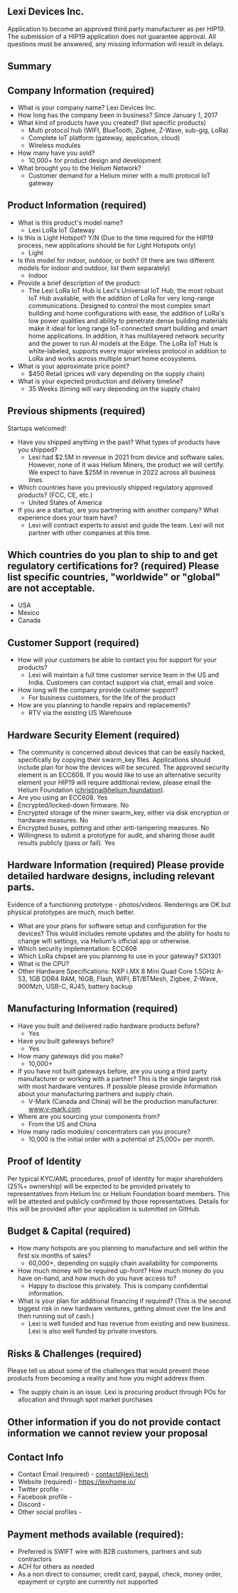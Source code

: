 ## Lexi Devices Inc.

Application to become an approved third party manufacturer as per HIP19. The submission of a HIP19 application does not guarantee approval. All questions must be answered, any missing information will result in delays.
## Summary

## Company Information (required)
* What is your company name?
    Lexi Devices Inc.
* How long has the company been in business? 
    Since January 1, 2017
* What kind of products have you created? (list specific products)
    - Multi protocol hub (WIFI, BlueTooth, Zigbee, Z-Wave, sub-gig, LoRa)
    - Complete IoT platform (gateway, application, cloud)
    - Wireless modules 
* How many have you sold? 
    - 10,000+ for product design and development
* What brought you to the Helium Network? 
    - Customer demand for a Helium miner with a multi protocol IoT gateway

## Product Information (required)
* What is this product's model name? 
    - Lexi LoRa IoT Gateway
* Is this is Light Hotspot? Y/N (Due to the time required for the HIP19 process, new applications should be for Light Hotspots only)
    - Light
* Is this model for indoor, outdoor, or both? (If there are two different models for indoor and outdoor, list them separately)
    - Indoor
* Provide a brief description of the product:
    - The Lexi LoRa IoT Hub is Lexi's Universal IoT Hub, the most robust IoT Hub available, with the addition of LoRa for very long-range communications.  Designed to control the most complex smart building and home configurations with ease, the addition of LoRa's low power qualities and ability to penetrate dense building materials make it ideal for long range IoT-connected smart building and smart home applications.  In addition, it has multilayered network security and the power to run AI models at the Edge. The LoRa IoT Hub is white-labeled, supports every major wireless protocol in addition to LoRa and works across multiple smart home ecosystems.
* What is your approximate price point? 
    - $450 Retail (prices will vary depending on the supply chain)
* What is your expected production and delivery timeline? 
    - 35 Weeks (timing will vary depending on the supply chain)
## Previous shipments (required)
Startups welcomed!
* Have you shipped anything in the past? What types of products have you shipped?
  - Lexi had $2.5M in revenue in 2021 from device and software sales. However, none of it was Helium Miners, the product we will certify. We expect to have $25M in revenue in 2022 across all business ilnes. 
* Which countries have you previously shipped regulatory approved products? (FCC, CE, etc.) 
  - United States of America
* If you are a startup, are you partnering with another company? What experience does your team have?
  - Lexi will contract experts to assist and guide the team. Lexi will not partner with other companies at this time. 
## Which countries do you plan to ship to and get regulatory certifications for? (required) Please list specific countries, "worldwide" or "global" are not acceptable.
  - USA
  - Mexico
  - Canada
## Customer Support (required)
* How will your customers be able to contact you for support for your products? 
  - Lexi will maintain a full time customer service team in the US and India. Customers can contact support via chat, email and voice. 
* How long will the company provide customer support? 
  - For business customers, for the life of the product
* How are you planning to handle repairs and replacements? 
  - RTV via the existing US Warehouse

## Hardware Security Element (required)
* The community is concerned about devices that can be easily hacked, specifically by copying their swarm_key files. Applications should include plan for how the devices will be secured. The approved security element is an ECC608. If you would like to use an alternative security element your HIP19 will require additional review, please email the Helium Foundation (christina@helium.foundation).
* Are you using an ECC608. Yes
* Encrypted/locked-down firmware. No
* Encrypted storage of the miner swarm_key, either via disk encryption or hardware measures. No
* Encrypted buses, potting and other anti-tampering measures. No 
* Willingness to submit a prototype for audit, and sharing those audit results publicly (pass or fail). Yes

## Hardware Information (required) Please provide detailed hardware designs, including relevant parts.
Evidence of a functioning prototype - photos/videos. Renderings are OK but physical prototypes are much, much better. 
* What are your plans for software setup and configuration for the devices?
This would includes remote updates and the ability for hosts to change wifi settings, via Helium's official app or otherwise. 
* Which security implementation: ECC608
* Which LoRa chipset are you planning to use in your gateway? SX1301 
* What is the CPU?
* Other Hardware Specifications: NXP i.MX 8 Mini Quad Core 1.5GHz A-53, 1GB DDR4 RAM, 16GB, Flash, WIFI, BT/BTMesh, Zigbee, Z-Wave, 900Mzh, USB-C, RJ45, battery backup 

## Manufacturing Information (required)
* Have you built and delivered radio hardware products before?
  - Yes
* Have you built gateways before? 
  - Yes
* How many gateways did you make? 
  - 10,000+
* If you have not built gateways before, are you using a third party manufacturer or working with a partner? This is the single largest risk with most hardware ventures. If possible please provide information about your manufacturing partners and supply chain.
  - V-Mark (Canada and China) will be the production manufacturer. www.v-mark.com
* Where are you sourcing your components from? 
  - From the US and China
* How many radio modules/ concentrators can you procure? 
  - 10,000 is the initial order with a potential of 25,000+ per month.

## Proof of Identity
Per typical KYC/AML procedures, proof of identity for major shareholders (25%+ ownership) will be expected to be provided privately to representatives from Helium Inc or Helium Foundation board members. This will be attested and publicly confirmed by those representatives.
Details for this will be provided after your application is submitted on GitHub. 

## Budget & Capital (required)
* How many hotspots are you planning to manufacture and sell within the first six months of sales? 
  - 60,000+, depending on supply chain availability for components
* How much money will be required up-front? How much money do you have on-hand, and how much do you have access to? 
  - Happy to disclose this privately. This is company confidential information.
* What is your plan for additional financing if required? (This is the second biggest risk in new hardware ventures, getting almost over the line and then running out of cash.) 
  - Lexi is well funded and has revenue from existing and new business. Lexi is also well funded by private investors. 
  
## Risks & Challenges (required)
Please tell us about some of the challenges that would prevent these products from becoming a reality and how you might address them.
  - The supply chain is an issue. Lexi is procuring product through POs for allocation and through spot market purchases 

## Other information if you do not provide contact information we cannot review your proposal
## Contact Info 
* Contact Email (required) - contact@lexi.tech
* Website (required) - https://lexihome.io/
* Twitter profile -
* Facebook profile -
* Discord - 
* Other social profiles -


## Payment methods available (required):
  - Preferred is SWIFT wire with B2B customers, partners and sub contractors
  - ACH for others as needed
  - As a non direct to consumer, credit card, paypal, check, money order, epayment or cyrpto are currently not supported
